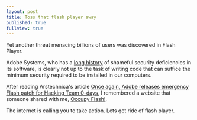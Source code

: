 ```yaml
---
layout: post
title: Toss that flash player away
published: true
fullview: true
---
```


Yet another threat menacing billions of users was discovered in Flash Player.

Adobe Systems, who has a [long history](https://helpx.adobe.com/security.html) of shameful security deficiencies in its software, is clearly not up to the task of writing code that can suffice the minimum security required to be installed in our computers. 

After reading Arstechnica's article [Once again, Adobe releases emergency Flash patch for Hacking Team 0-days](http://arstechnica.com/security/2015/07/once-again-adobe-releases-emergency-flash-patch-for-hacking-team-0-days/), I remembered a website that someone shared with me, [Occupy Flash!](http://occupyflash.org).


The internet is calling you to take action. Lets get ride of flash player.
